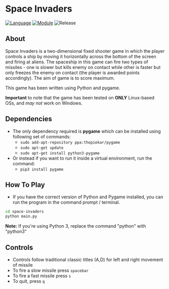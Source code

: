 # Space Invaders

[![Language](https://img.shields.io/badge/language-python-blue.svg?style=flat)](https://www.python.org)
[![Module](https://img.shields.io/badge/module-pygame-brightgreen.svg?style=flat)](http://www.pygame.org/news.html)
![Release](https://img.shields.io/badge/release-v1.0-orange.svg?style=flat)

## About

Space Invaders is a two-dimensional fixed shooter game in which the player controls a ship by moving it horizontally across the bottom of the screen and firing at aliens. The spaceship in this game can fire two types of missiles - one is slower but kills enemy on contact while other is faster but only freezes the enemy on contact (the player is awarded points accordingly). The aim of game is to score maximum.

This game has been written using Python and pygame.

**Important** to note that the game has been tested on **ONLY** Linux-based OSs, and _may not_ work on Windows.

## Dependencies

- The only dependency required is **pygame** which can be installed using following set of commands:
  - `sudo add-apt-repository ppa:thopiekar/pygame`
  - `sudo apt-get update`
  - `sudo apt-get install python3-pygame`
- Or instead if you want to run it inside a virtual environment, run the command:
  - `pip3 install pygame`

## How To Play

- If you have the correct version of Python and Pygame installed, you can run the program in the command prompt / terminal.

```bash
cd space-invaders
python main.py
```

**Note:** If you're using Python 3, replace the command "python" with "python3"

## Controls

- Controls follow traditional classic titles (A,D) for left and right movement of missile
- To fire a slow missile press `spacebar`
- To fire a fast missile press `s`
- To quit, press `q`
